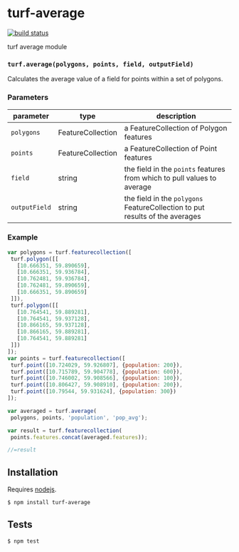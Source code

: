 # turf-average

[![build status](https://secure.travis-ci.org/Turfjs/turf-average.png)](http://travis-ci.org/Turfjs/turf-average)

turf average module


### `turf.average(polygons, points, field, outputField)`

Calculates the average value of a field for points
within a set of polygons.


### Parameters

| parameter     | type              | description                                                                  |
| ------------- | ----------------- | ---------------------------------------------------------------------------- |
| `polygons`    | FeatureCollection | a FeatureCollection of Polygon features                                      |
| `points`      | FeatureCollection | a FeatureCollection of Point features                                        |
| `field`       | string            | the field in the `points` features from which to pull values to average      |
| `outputField` | string            | the field in the `polygons` FeatureCollection to put results of the averages |


### Example

```js
var polygons = turf.featurecollection([
 turf.polygon([[
   [10.666351, 59.890659],
   [10.666351, 59.936784],
   [10.762481, 59.936784],
   [10.762481, 59.890659],
   [10.666351, 59.890659]
 ]]),
 turf.polygon([[
   [10.764541, 59.889281],
   [10.764541, 59.937128],
   [10.866165, 59.937128],
   [10.866165, 59.889281],
   [10.764541, 59.889281]
 ]])
]);
var points = turf.featurecollection([
 turf.point([10.724029, 59.926807], {population: 200}),
 turf.point([10.715789, 59.904778], {population: 600}),
 turf.point([10.746002, 59.908566], {population: 100}),
 turf.point([10.806427, 59.908910], {population: 200}),
 turf.point([10.79544, 59.931624], {population: 300})
]);

var averaged = turf.average(
 polygons, points, 'population', 'pop_avg');

var result = turf.featurecollection(
 points.features.concat(averaged.features));

//=result
```

## Installation

Requires [nodejs](http://nodejs.org/).

```sh
$ npm install turf-average
```

## Tests

```sh
$ npm test
```


